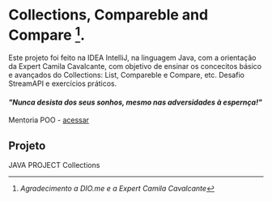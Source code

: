 # Collections, Compareble and Compare [^1].

Este projeto foi feito na IDEA IntelliJ, na linguagem Java, com a orientação da Expert Camila Cavalcante, com
objetivo de ensinar os concecitos básico e avançados do Collections: List, Compareble e Compare, etc. Desafio StreamAPI e exercícios práticos.

#### _*"Nunca desista dos seus sonhos, mesmo nas adversidades à espernça!"*_
<!-- Minhas palavras --> 

Mentoria POO - [acessar](https://web.dio.me/lives/dominando-programacao-orientada-a-objetos-com-java-1)

## Projeto

JAVA PROJECT Collections

[^1]: _*Agradecimento a DIO.me e a Expert Camila Cavalcante*_
